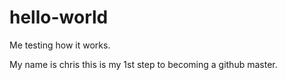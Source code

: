 # hello-world
Me testing how it works.


My name is chris this is my 1st step to 
becoming a github master.
